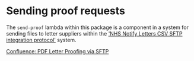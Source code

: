 # Sending proof requests

The `send-proof` lambda within this package is a component in a system for sending files to letter suppliers within the ['NHS Notify Letters CSV SFTP integration protocol'](https://nhsd-confluence.digital.nhs.uk/spaces/RIS/pages/832041921/NHS+Notify+Letters+CSV+SFTP+integration+protocol) system.

[Confluence: PDF Letter Proofing via SFTP](https://nhsd-confluence.digital.nhs.uk/spaces/RIS/pages/1022866290/PDF+letter+template+proofing+via+SFTP)
